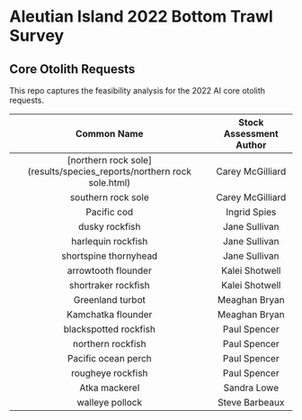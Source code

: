 # Aleutian Island 2022 Bottom Trawl Survey 
## Core Otolith Requests 

This repo captures the feasibility analysis for the 2022 AI core otolith 
requests. 

|                              Common Name                              | Stock Assessment Author |
|:---------------------------------------------------------------------:|:-----------------------:|
| [northern rock sole](results/species_reports/northern rock sole.html) |     Carey McGilliard    |
|                           southern rock sole                          |     Carey McGilliard    |
|                              Pacific cod                              |       Ingrid Spies      |
|                             dusky rockfish                            |      Jane Sullivan      |
|                           harlequin rockfish                          |      Jane Sullivan      |
|                         shortspine thornyhead                         |      Jane Sullivan      |
|                          arrowtooth flounder                          |      Kalei Shotwell     |
|                          shortraker rockfish                          |      Kalei Shotwell     |
|                            Greenland turbot                           |      Meaghan Bryan      |
|                           Kamchatka flounder                          |      Meaghan Bryan      |
|                         blackspotted rockfish                         |       Paul Spencer      |
|                           northern rockfish                           |       Paul Spencer      |
|                          Pacific ocean perch                          |       Paul Spencer      |
|                           rougheye rockfish                           |       Paul Spencer      |
|                             Atka mackerel                             |       Sandra Lowe       |
|                            walleye pollock                            |      Steve Barbeaux     |

